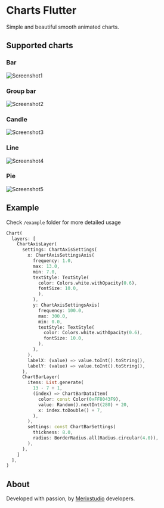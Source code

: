 # Charts Flutter
Simple and beautiful smooth animated charts.
## Supported charts
### Bar
![Screenshot1](https://raw.githubusercontent.com/merixstudio/mrx-flutter-charts/master/screenshots/chart_bar.gif) 
### Group bar
![Screenshot2](https://raw.githubusercontent.com/merixstudio/mrx-flutter-charts/master/screenshots/chart_group_bar.gif)
### Candle
![Screenshot3](https://raw.githubusercontent.com/merixstudio/mrx-flutter-charts/master/screenshots/chart_candle.gif)
### Line
![Screenshot4](https://raw.githubusercontent.com/merixstudio/mrx-flutter-charts/master/screenshots/chart_line.gif)
### Pie
![Screenshot5](https://raw.githubusercontent.com/merixstudio/mrx-flutter-charts/master/screenshots/chart_pie.gif)
## Example
Check `/example` folder for more detailed usage
```dart
Chart(
  layers: [
    ChartAxisLayer(
      settings: ChartAxisSettings(
        x: ChartAxisSettingsAxis(
          frequency: 1.0,
          max: 13.0,
          min: 7.0,
          textStyle: TextStyle(
            color: Colors.white.withOpacity(0.6),
            fontSize: 10.0,
            ),
          ),
          y: ChartAxisSettingsAxis(
            frequency: 100.0,
            max: 300.0,
            min: 0.0,
            textStyle: TextStyle(
              color: Colors.white.withOpacity(0.6),
              fontSize: 10.0,
            ),
          ),
        ),
        labelX: (value) => value.toInt().toString(),
        labelY: (value) => value.toInt().toString(),
      ),
      ChartBarLayer(
        items: List.generate(
          13 - 7 + 1,
          (index) => ChartBarDataItem(
            color: const Color(0xFF8043F9),
            value: Random().nextInt(280) + 20,
            x: index.toDouble() + 7,
          ),
        ),
        settings: const ChartBarSettings(
          thickness: 8.0,
          radius: BorderRadius.all(Radius.circular(4.0)),
        ),
      ),
    ]
  ],
)
```
## About
Developed with passion, by [Merixstudio](https://www.merixstudio.com/development/flutter/) developers. 
